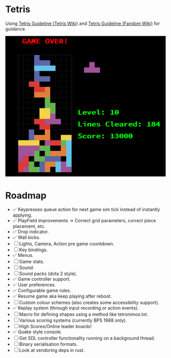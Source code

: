 # Tetris
Using [Tetris Guideline (Tetris Wiki)](https://tetris.wiki/Tetris_Guideline) and [Tetris Guideline (Fandom Wiki)](https://tetris.fandom.com/wiki/Tetris_Guideline) for guidance.

![Screenshot](screenshot.png)

# Roadmap
- ✅ Keypresses queue action for next game sim tick instead of instantly applying.
- ✅ PlayField improvements -> Correct grid parameters, correct piece placement, etc.
- ✅ Drop indicator.
- ✅ Wall kicks.
- ☐ Lights, Camera, Action pre game countdown.
- ☐ Key bindings.
- ✅ Menus.
- ☐ Game stats.
- ☐ Sound.
- ☐ Sound packs (dota 2 style).
- ✅ Game controller support.
- ✅ User preferences.
- ✅ Configurable game rules.
- ✅ Resume game aka keep playing after reboot.
- ☐ Custom colour schemes (also creates some accessibility support).
- ✅ Replay system (through input recording or action events).
- ☐ Macro for defining shapes using a method like tetrominos.txt.
- ☐ Various scoring systems (currently BPS 1988 only).
- ☐ High Scores/Online leader boards!
- ✅ Quake style console.
- ☐ Get SDL controller functionality running on a background thread.
- ☐ Binary serialisation formats.
- ☐ Look at vendoring deps in rust. 

